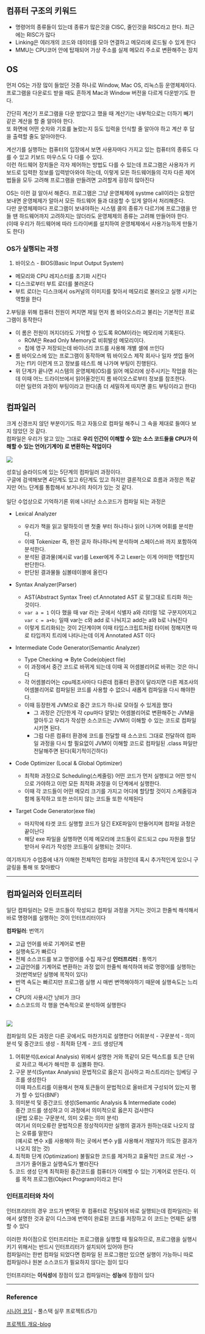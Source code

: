 ## 컴퓨터 구조의 키워드

-  명령어의 종류들이 있는데 종류가 많은것을 CISC, 줄인것을 RISC라고 한다.
최근에는 RISC가 많다
- Linking은 여러개의 코드와 데이터를 모아 연결하고 메모리에 로드될 수 있게 한다
- MMU는 CPU코어 안에 탑재되어 가상 주소를 실제 메모리 주소로 변환해주는 장치

## OS
먼저 OS는 가장 많이 들었던 것중 하나로 Window, Mac OS, 리눅스등 운영체제이다. 프로그램을 다운로드 받을 때도 흔하게 Mac과 Window 버전을 다르게 다운받기도 한다.<br>

간단히 계산기 프로그램을 다운 받았다고 했을 때 계산기는 내부적으로는 더하기 빼기 같은 계산을 할 줄 알아야 한다.<br>
또 화면에 어떤 숫자와 기호를 눌렀는지 등도 입력을 인식할 줄 알아야 하고 계산 후 답을 출력할 줄도 알아야한다.<br>

계산기를 실행하는 컴퓨터의 입장에서 보면 사용자마다 가지고 있는 컴퓨터의 종류도 다를 수 있고 키보드 마우스도 다 다를 수 있다.<br> 이런 하드웨어 장치들은 각자 제어하는 방법도 다를 수 있는데 프로그램은 사용자가 키보드로 입력한 정보를 입력받아와야 하는데, 이렇게 모든 하드웨어들의 각자 다른 제어법들을 모두 고려해 프로그램을 만들려면 고려할게 굉장히 많아진다<br>

OS는 이런 걸 알아서 해준다. 프로그램은 그냥 운영체제에 systme call이라는 요청만 보내면 운영체제가 알아서 모든 하드웨어 들과 대응할 수 있게 알아서 처리해준다.<br>
다만 운영체제마다 프로그램이 보내야하는 시스템 콜의 종류가 다르기에 프로그램을 만들 땐 하드웨어까지 고려하지는 않더라도 운영체제의 종류는 고려해 만들어야 한다.<br>
(이때 우리가 하드웨어에 따라 드라이버를 설치하여 운영체제에서 사용가능하게 만들기도 한다)


### OS가 실행되는 과정

1. 바이오스 - BIOS(Basic Input Output System)
- 메모리와 CPU 레지스터를 초기화 시킨다
- 디스크로부터 부트 로더를 불러온다 
- 부트 로더는 디스크에서 os커널의 이미지를 찾아서 메모리로 불러오고 실행 시키는 역할을 한다

2.부팅을 위해 컴퓨터 전원이 켜지면 제일 먼저 롬 바이오스라고 불리는 기본적인 프로그램이 동작한다
- 이 롬은 전원이 꺼지더라도 기억할 수 있도록 ROM이라는 메모리에 기록된다.
  - ROM은 Read Only Memory로 비휘발성 메모리이다.
  - 칩에 영구 저장되는데 바이너리 코드를 사용해 개별 셀에 쓰인다
- 롬 바이오스에 있는 프로그램이 동작하며 뭐 바이오스 제작 회사나 일자 셋업 들어가는 f1키 이런게 뜨고 정보를 테스트 해 나가며 부팅이 진행된다.
- 위 단계가 끝나면 시스템의 운영체제(OS)를 읽어 메모리에 상주시키는 작업을 하는데 이때 어느 드라이브에서 읽어올것인지 롬 바이오스로부터 정보를 참조한다.<br>
이런 일련의 과정이 부팅이라고 한다(좀 더 세밀하게 따지면 콜드 부팅이라고 한다)


## 컴파일러
크게 신경쓰지 않던 부분이기도 하고 자동으로 컴파일 해주니 그 속을 제대로 들여다 보지 않았던 것 같다.<br>
컴파일은 우리가 알고 있는 그대로 **우리 인간이 이해할 수 있는 소스 코드들을 CPU가 이해할 수 있는 언어(기계어) 로 변환하는 작업이다**<br><br>
![](https://velog.velcdn.com/images/lee_moi/post/8faef122-4197-4b4a-a3d2-572bb2ea3aac/image.png)

성호님 슬라이드에 있는 5단계의 컴파일러 과정이다.<br>
 구글에 검색해보면 4단계도 있고 6단계도 있고 하지만 결론적으로 흐름과 과정은 똑같지만 어느 단계를 통합해서 보거나의 차이가 있는 것 같다.<br><br>
일단 수업상으로 기억하기론 위에 나타난 소스코드가 컴파일 되는 과정은
- Lexical Analyzer 
  - 우리가 책을 읽고 말하듯이 맨 첫줄 부터 하나하나 읽어 나가며 어휘를 분석한다.
  - 이때 Tokenizer 즉, 완전 글자 하나하나씩 분석하며 스페이스바 까지 포함하여 분석한다.
  - 분석된 결과물(예시로 var)를 Lexer에게 주고 Lexer는 이게 어떠한 역할인지 판단한다.
  - 판단된 결과물들 심볼테이블에 올린다
- Syntax Analyzer(Parser)
  - AST(Abstract Syntax Tree) cf.Annotated AST 로 말그대로 트리화 하는 것이다.
  - `var a = 1` 이다 했을 때 var 라는 곳에서 식별자 a와 리터럴 1로 구분지어지고 `var c = a+b;` 일때 var는 c와 add 로 나눠지고 add는 a와 b로 나눠진다
  - 이렇게 트리화되는 것이 2단계이며 이때 타입스크립트처럼 타이비 정해지면 따로 타입까지 트리에 나타나는데 이게 Annotated AST 이다
- Intermediate Code Generator(Semantic Analyzer)
  - Type Checking => Byte Code(object file)
  - 이 과정에서 중간 코드로 바뀌게 되는데 이때 꼭 어셈블리어로 바뀌는 것은 아니다
  - 각 어셈블리어는 cpu제조사마다 다른데 컴퓨터 환경이 달라지면 다른 제조사의 어셈블리어로 컴파일된 코드를 사용할 수 없으니 새롭게 컴파일을 다시 해야한다.
  - 이때 등장한게 JVM으로 중간 코드가 하나로 모아질 수 있게끔 했다
    - 그 과정은 간단한게 각 cpu마다 알맞는 어셈블리어로 변환해주는 JVM을 깔아두고 우리가 작성한 소스코드는 JVM이 이해할 수 있는 코드로 컴파일 시키면 된다.
    - 그럼 다른 컴퓨터 환경에 코드를 전달할 때 소스코드 그대로 전달하여 컴파일 과정을 다시 할 필요없이 JVM이 이해할 코드로 컴파일된 .class 파일만 전달해주면 된다(획기적이긴하다)
    
- Code Optimizer (Local & Global Optimizer)
  - 최적화 과정으로 Scheduling(스케줄링) 어떤 코드가 먼저 실행되고 어떤 방식으로 가야하고 이런 모든 최적화 과정을 이 단계에서 실행한다.
  - 이때 각 코드들이 어떤 메모리 크기를 가지고 어디에 할당할 것이지 스케줄링과 함께 동작하고 또한 쓰이지 않는 코드들 또한 삭제된다
- Target Code Generator(exe file)
  - 마지막에 타겟 코드 실행할 코드가 담긴 EXE파일이 만들어지며 컴파일 과정은 끝이난다
  - 해당 exe 파일을 실행하면 이제 메모리에 코드들이 로드되고 cpu 자원을 할당받아서 우리가 작성한 코드들이 실행되는 것이다.
  

여기까지가 수업중에 내가 이해한 전체적인 컴파일 과정인데 혹시 추가적인게 있으니 구글링을 통해 또 찾아봤다

---

## 컴파일러와 인터프리터

일단 컴파일러는 모든 코드들이 작성되고 컴파일 과정을 거치는 것이고 한줄씩 해석해서 바로 명령어를 실행하는 것이 인터프리터이다

**컴파일러**: 번역기
- 고급 언어를 바로 기계어로 변환
- 실행속도가 빠르다
- 전체 소스코드를 보고 명령어를 수집 재구성
**인터프리터** : 통역기
- 고급언어를 기계어로 변환하는 과정 없이 한줄씩 해석하여 바로 명령어를 실행하는 것(번역보단 실행에 목적이 있다)
- 번역 속도는 빠르지만 프로그램 실행 시 매번 변역해야하기 때문에 실행속도는 느리다
- CPU의 사용시간 낭비가 크다
- 소스코드의 각 행을 연속적으로 분석하여 실행한다
<br><br>

![](https://velog.velcdn.com/images/lee_moi/post/149835cf-5a8d-48b9-9e3b-3fb1cc5c86c1/image.png)

컴파일의 모든 과정은 다른 곳에서도 마찬가지로 설명한다
어휘분석 - 구문분석 - 의미분석 및 중간코드 생성 - 최적화 단계 - 코드 생성단계

1. 어휘분석(Lexical Analysis) 
위에서 설명한 거와 똑같이 모든 텍스트를 토큰 단위로 자르고 렉서가 해석한 후 심볼화 한다.
2. 구문 분석(Syntax Analysis)
문법적으로 옳은지 검사하고 파스트리라는 임베딩 구조를 생성한다<br>
이때 파스트리를 이용해서 현재 토큰들이 문법적으로 올바르게 구성되어 있는지 평가 할 수 있다(BNF)
3. 의미분석 및 중간코드 생성(Semantic Analysis & Intermediate code)<br>
중간 코드를 생성하고 이 과정에서 의미적으로 옳은지 검사한다<br>(문법 오류는 구문분석, 의미 오류는 의미 분석)<br>
여기서 의미오류란 문법적으론 정상적이지만 실행의 결과가 원하는대로 나오지 않는 오류를 말한다<br>
(예시로 변수 x를 사용해야 하는 곳에서 변수 y를 사용해서 개발자가 의도한 결과가 나오지 않는 것)
4. 최적화 단계 (Optimization)
불필요한 코드를 제거하고 효율적인 코드로 개선 -> 크기가 줄어들고 실행속도가 빨라진다
5. 코드 생성 단계
최적화된 중간코드를 컴퓨터가 이해할 수 있는 기계어로 만든다. 이를 목적 프로그램(Object Program)이라고 한다


### 인터프리터와 차이
인터프리터의 경우 코드가 변역된 후 컴퓨터로 전달되어 바로 실행되는데 컴파일러는 위에서 설명한 것과 같이 디스크에 번역이 완료된 코드를 저장하고 이 코드는 언제든 실행할 수 있다

이러한 차이점으로 인터프리터는 프로그램을 실행할 때 필요하므로, 프로그램을 실행시키기 위해서는 반드시 인터프리터가 설치되어 있어야 한다<br>
컴파일러는 한번 컴파일 되었다면 컴파일 된 프로그램만 있으면 실행이 가능하니 따로 컴파일러나 원본 소스코드가 필요하지 않다는 점이 있다<br>

인터프리터는 **이식성**에 장점이 있고 컴파일러는 **성능**에 장점이 있다


---

 ### Reference
[시니어 코딩](https://www.youtube.com/@SeniorCoding) - 풀스택 실무 프로젝트(5기)
<br>

[프로젝트 개요-blog](https://gusdnd852.tistory.com/205)
